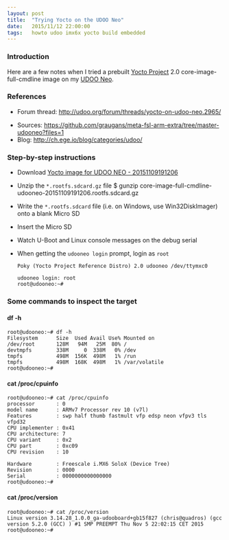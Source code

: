 ```yaml
---
layout: post
title:  "Trying Yocto on the UDOO Neo"
date:   2015/11/12 22:00:00
tags:   howto udoo imx6x yocto build embedded
---
```

<!-- markdown-link-check-disable -->

### Introduction

Here are a few notes when I tried a prebuilt [Yocto Project](https://www.yoctoproject.org/) 2.0 core-image-full-cmdline image on my [UDOO Neo](http://www.udoo.org/udoo-neo/).

### References

* Forum thread: <http://udoo.org/forum/threads/yocto-on-udoo-neo.2965/>
- Sources: <https://github.com/graugans/meta-fsl-arm-extra/tree/master-udooneo?files=1>
- Blog: <http://ch.ege.io/blog/categories/udoo/>

### Step-by-step instructions

- Download [Yocto image for UDOO NEO - 20151109191206](https://www.dropbox.com/s/a1qng0ukoqynift/core-image-full-cmdline-udooneo-20151109191206.rootfs.sdcard.gz?dl=0)

- Unzip the `*.rootfs.sdcard.gz` file
      $ gunzip core-image-full-cmdline-udooneo-20151109191206.rootfs.sdcard.gz

- Write the `*.rootfs.sdcard` file (i.e. on Windows, use Win32DiskImager) onto a blank Micro SD

- Insert the Micro SD

- Watch U-Boot and Linux console messages on the debug serial

- When getting the `udooneo login` prompt, login as `root`

  ```
  Poky (Yocto Project Reference Distro) 2.0 udooneo /dev/ttymxc0

  udooneo login: root
  root@udooneo:~#
  ```

### Some commands to inspect the target

#### df -h

```
root@udooneo:~# df -h
Filesystem      Size  Used Avail Use% Mounted on
/dev/root       128M   94M   25M  80% /
devtmpfs        338M     0  338M   0% /dev
tmpfs           498M  156K  498M   1% /run
tmpfs           498M  168K  498M   1% /var/volatile
root@udooneo:~#
```

#### cat /proc/cpuinfo

```
root@udooneo:~# cat /proc/cpuinfo
processor       : 0
model name      : ARMv7 Processor rev 10 (v7l)
Features        : swp half thumb fastmult vfp edsp neon vfpv3 tls vfpd32
CPU implementer : 0x41
CPU architecture: 7
CPU variant     : 0x2
CPU part        : 0xc09
CPU revision    : 10

Hardware        : Freescale i.MX6 SoloX (Device Tree)
Revision        : 0000
Serial          : 0000000000000000
root@udooneo:~#
```

#### cat /proc/version

```
root@udooneo:~# cat /proc/version
Linux version 3.14.28_1.0.0_ga-udooboard+gb15f827 (chris@quadros) (gcc version 5.2.0 (GCC) ) #1 SMP PREEMPT Thu Nov 5 22:02:15 CET 2015
root@udooneo:~#
```

<!-- markdown-link-check-enable -->
<!-- EOF -->
